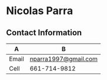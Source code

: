 # Nicolas Parra

## Contact Information
A | B
------------ | -------------
Email | nparra1997@gmail.com
Cell | 661-714-9812
